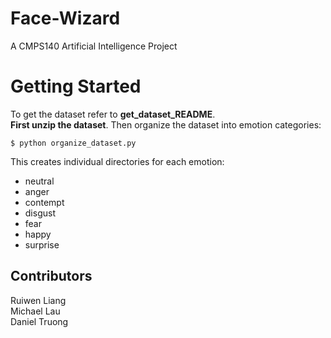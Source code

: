 # Face-Wizard
A CMPS140 Artificial Intelligence Project
# Getting Started
To get the dataset refer to **get_dataset_README**.  
**First unzip the dataset**. Then organize the dataset into emotion categories:

`$ python organize_dataset.py`

This creates individual directories for each emotion:
* neutral
* anger
* contempt
* disgust
* fear
* happy
* surprise

## Contributors
Ruiwen Liang  
Michael Lau  
Daniel Truong  
